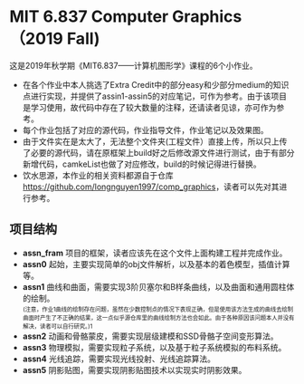 # MIT 6.837 Computer Graphics（2019 Fall)
这是2019年秋学期《MIT6.837——计算机图形学》课程的6个小作业。  
- 在各个作业中本人挑选了Extra Credit中的部分easy和少部分medium的知识点进行实现，并提供了assin1-assin5的对应笔记，可作为参考。由于该项目是学习使用，故代码中存在了较大数量的注释，还请读者见谅，亦可作为参考。  
- 每个作业包括了对应的源代码，作业指导文件，作业笔记以及效果图。
- 由于文件实在是太大了，无法整个文件夹(工程文件）直接上传，所以只上传了必要的源代码，请在原框架上build好之后修改源文件进行测试，由于有部分新增代码，camkeList也做了对应修改，build的时候记得进行替换。
- 饮水思源，本作业的相关资料都源自于仓库<https://github.com/longnguyen1997/comp_graphics>，读者可以先对其进行参考。
## 项目结构
- **assn_fram** 项目的框架，读者应该先在这个文件上面构建工程并完成作业。
- **assn0** 起始，主要实现简单的obj文件解析，以及基本的着色模型，插值计算等。
- **assn1** 曲线和曲面，需要实现3阶贝塞尔和B样条曲线，以及曲面和通用圆柱体的绘制。  
<font size="1">(注意，作业1曲线的绘制存在问题，虽然在少数控制点的情况下表现正确，但是使用该方法生成的曲线去绘制曲面时产生了不正确的结果，这一点似乎源仓库里的曲线绘制方法也会如此。由于各种原因该问题本人并没有解决，读者可以自行研究。)1</font><br /> 
- **assn2** 动画和骨骼蒙皮，需要实现层级建模和SSD骨骼子空间变形算法。
- **assn3** 物理模拟，需要实现粒子系统，以及基于粒子系统模拟的布料系统。
- **assn4** 光线追踪，需要实现光线投射、光线追踪算法。
- **assn5** 阴影贴图，需要实现阴影贴图技术以实现实时阴影效果。


